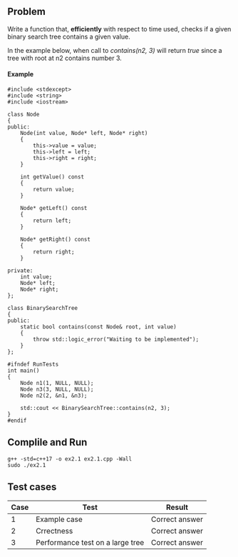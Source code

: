 ## Problem
Write a function that, **efficiently** with respect to time used, checks if a given binary search tree contains a given value.

In the example below, when call to *contains(n2, 3)* will return *true* since a tree with root at n2 contains number 3.
#### Example
    #include <stdexcept>
    #include <string>
    #include <iostream>
    
    class Node
    {
    public:
        Node(int value, Node* left, Node* right)
        {
            this->value = value;
            this->left = left;
            this->right = right;
        }
    
        int getValue() const
        {
            return value;
        }
    
        Node* getLeft() const
        {
            return left;
        }
    
        Node* getRight() const
        {
            return right;
        }
    
    private:
        int value;
        Node* left;
        Node* right;
    };
    
    class BinarySearchTree
    {
    public:
        static bool contains(const Node& root, int value)
        {
            throw std::logic_error("Waiting to be implemented");
        }
    };
    
    #ifndef RunTests
    int main()
    {
        Node n1(1, NULL, NULL);
        Node n3(3, NULL, NULL);
        Node n2(2, &n1, &n3);
    
        std::cout << BinarySearchTree::contains(n2, 3);
    }
    #endif


## Complile and Run
    g++ -std=c++17 -o ex2.1 ex2.1.cpp -Wall
    sudo ./ex2.1
## Test cases
| Case | Test | Result |
| ---- | ---- | ---- |
| 1 |   Example case | Correct answer |
| 2 | Crrectness | Correct answer |
| 3 | Performance test on a large tree | Correct answer |
